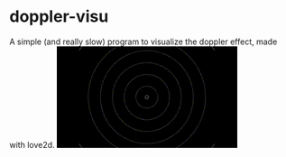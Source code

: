 # doppler-visu
A simple (and really slow) program to visualize the doppler effect, made with love2d.
![GIF](https://github.com/chouhbi/doppler-visu/blob/main/3.gif)
